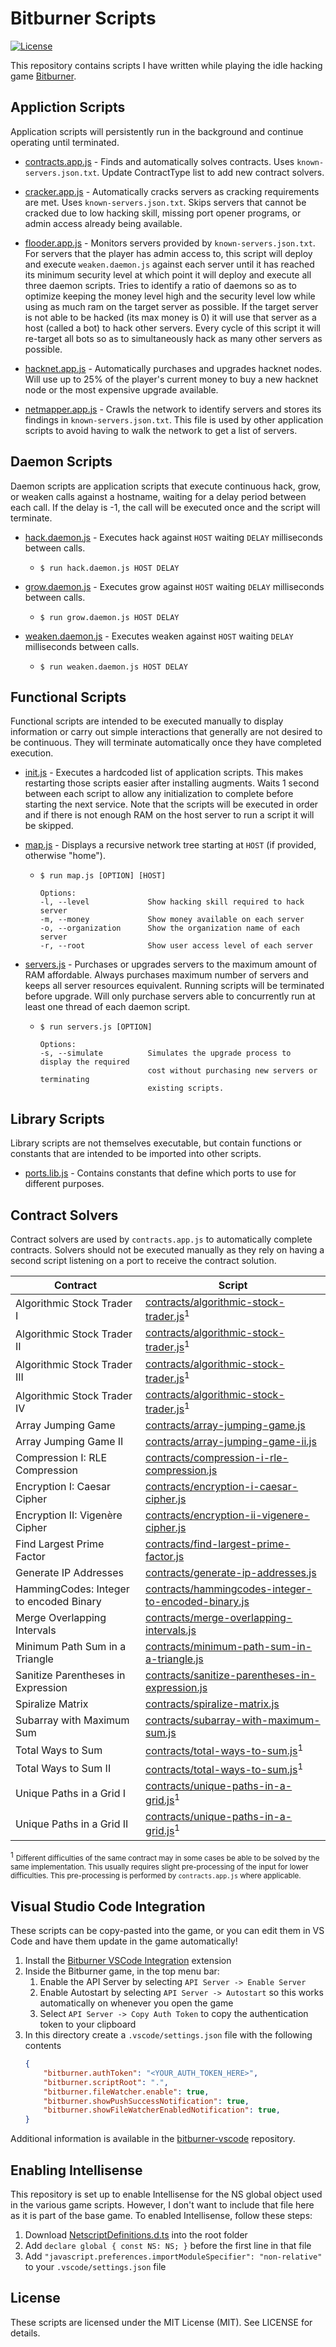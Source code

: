 # Bitburner Scripts
[![License](https://img.shields.io/github/license/Drakmyth/BitburnerScripts)](https://github.com/Drakmyth/BitburnerScripts/blob/master/LICENSE.md)

This repository contains scripts I have written while playing the idle hacking game [Bitburner](https://store.steampowered.com/app/1812820/Bitburner/).

## Appliction Scripts
Application scripts will persistently run in the background and continue operating until terminated.

- [contracts.app.js](contracts.app.js) - Finds and automatically solves contracts. Uses `known-servers.json.txt`. Update ContractType list to add new contract solvers.

- [cracker.app.js](cracker.app.js) - Automatically cracks servers as cracking requirements are met. Uses `known-servers.json.txt`. Skips servers that cannot be cracked due to low hacking skill, missing port opener programs, or admin access already being available.

- [flooder.app.js](flooder.app.js) - Monitors servers provided by `known-servers.json.txt`. For servers that the player has admin access to, this script will deploy and execute `weaken.daemon.js` against each server until it has reached its minimum security level at which point it will deploy and execute all three daemon scripts. Tries to identify a ratio of daemons so as to optimize keeping the money level high and the security level low while using as much ram on the target server as possible. If the target server is not able to be hacked (its max money is 0) it will use that server as a host (called a bot) to hack other servers. Every cycle of this script it will re-target all bots so as to simultaneously hack as many other servers as possible.

- [hacknet.app.js](hacknet.app.js) - Automatically purchases and upgrades hacknet nodes. Will use up to 25% of the player's current money to buy a new hacknet node or the most expensive upgrade available.

- [netmapper.app.js](netmapper.app.js) - Crawls the network to identify servers and stores its findings in `known-servers.json.txt`. This file is used by other application scripts to avoid having to walk the network to get a list of servers.

## Daemon Scripts
Daemon scripts are application scripts that execute continuous hack, grow, or weaken calls against a hostname, waiting for a delay period between each call. If the delay is -1, the call will be executed once and the script will terminate.

- [hack.daemon.js](hack.daemon.js) - Executes hack against `HOST` waiting `DELAY` milliseconds between calls.
  - ```
    $ run hack.daemon.js HOST DELAY
    ```

- [grow.daemon.js](grow.daemon.js) - Executes grow against `HOST` waiting `DELAY` milliseconds between calls.
  - ```
    $ run grow.daemon.js HOST DELAY
    ```

- [weaken.daemon.js](weaken.daemon.js) - Executes weaken against `HOST` waiting `DELAY` milliseconds between calls.
  - ```
    $ run weaken.daemon.js HOST DELAY
    ```

## Functional Scripts
Functional scripts are intended to be executed manually to display information or carry out simple interactions that generally are not desired to be continuous. They will terminate automatically once they have completed execution.

- [init.js](init.js) - Executes a hardcoded list of application scripts. This makes restarting those scripts easier after installing augments. Waits 1 second between each script to allow any initialization to complete before starting the next service. Note that the scripts will be executed in order and if there is not enough RAM on the host server to run a script it will be skipped.

- [map.js](map.js) - Displays a recursive network tree starting at `HOST` (if provided, otherwise "home").
  - ```
    $ run map.js [OPTION] [HOST]
    
    Options:
    -l, --level             Show hacking skill required to hack server
    -m, --money             Show money available on each server
    -o, --organization      Show the organization name of each server
    -r, --root              Show user access level of each server
    ```

- [servers.js](servers.js) - Purchases or upgrades servers to the maximum amount of RAM affordable. Always purchases maximum number of servers and keeps all server resources equivalent. Running scripts will be terminated before upgrade. Will only purchase servers able to concurrently run at least one thread of each daemon script.
  - ```
    $ run servers.js [OPTION]
    
    Options:
    -s, --simulate          Simulates the upgrade process to display the required
                            cost without purchasing new servers or terminating
                            existing scripts.
    ```

## Library Scripts
Library scripts are not themselves executable, but contain functions or constants that are intended to be imported into other scripts.

- [ports.lib.js](ports.lib.js) - Contains constants that define which ports to use for different purposes.

## Contract Solvers
Contract solvers are used by `contracts.app.js` to automatically complete contracts. Solvers should not be executed manually as they rely on having a second script listening on a port to receive the contract solution.

| Contract                                | Script                                                                                                     |
|-----------------------------------------|------------------------------------------------------------------------------------------------------------|
| Algorithmic Stock Trader I              | [contracts/algorithmic-stock-trader.js](contracts/algorithmic-stock-trader.js)<sup>1</sup>                 |
| Algorithmic Stock Trader II             | [contracts/algorithmic-stock-trader.js](contracts/algorithmic-stock-trader.js)<sup>1</sup>                 |
| Algorithmic Stock Trader III            | [contracts/algorithmic-stock-trader.js](contracts/algorithmic-stock-trader.js)<sup>1</sup>                 |
| Algorithmic Stock Trader IV             | [contracts/algorithmic-stock-trader.js](contracts/algorithmic-stock-trader.js)<sup>1</sup>                 |
| Array Jumping Game                      | [contracts/array-jumping-game.js](contracts/array-jumping-game.js)                                         |
| Array Jumping Game II                   | [contracts/array-jumping-game-ii.js](contracts/array-jumping-game-ii.js)                                   |
| Compression I: RLE Compression          | [contracts/compression-i-rle-compression.js](contracts/compression-i-rle-compression.js)                   |
| Encryption I: Caesar Cipher             | [contracts/encryption-i-caesar-cipher.js](contracts/encryption-i-caesar-cipher.js)                         |
| Encryption II: Vigenère Cipher          | [contracts/encryption-ii-vigenere-cipher.js](contracts/encryption-ii-vigenere-cipher.js)                   |
| Find Largest Prime Factor               | [contracts/find-largest-prime-factor.js](contracts/find-largest-prime-factor.js)                           |
| Generate IP Addresses                   | [contracts/generate-ip-addresses.js](contracts/generate-ip-addresses.js)                                   |
| HammingCodes: Integer to encoded Binary | [contracts/hammingcodes-integer-to-encoded-binary.js](contracts/hammingcodes-integer-to-encoded-binary.js) |
| Merge Overlapping Intervals             | [contracts/merge-overlapping-intervals.js](contracts/merge-overlapping-intervals.js)                       |
| Minimum Path Sum in a Triangle          | [contracts/minimum-path-sum-in-a-triangle.js](contracts/minimum-path-sum-in-a-triangle.js)                 |
| Sanitize Parentheses in Expression      | [contracts/sanitize-parentheses-in-expression.js](contracts/sanitize-parentheses-in-expression.js)         |
| Spiralize Matrix                        | [contracts/spiralize-matrix.js](contracts/spiralize-matrix.js)                                             |
| Subarray with Maximum Sum               | [contracts/subarray-with-maximum-sum.js](contracts/subarray-with-maximum-sum.js)                           |
| Total Ways to Sum                       | [contracts/total-ways-to-sum.js](contracts/total-ways-to-sum.js)<sup>1</sup>                               |
| Total Ways to Sum II                    | [contracts/total-ways-to-sum.js](contracts/total-ways-to-sum.js)<sup>1</sup>                               |
| Unique Paths in a Grid I                | [contracts/unique-paths-in-a-grid.js](contracts/unique-paths-in-a-grid.js)<sup>1</sup>                     |
| Unique Paths in a Grid II               | [contracts/unique-paths-in-a-grid.js](contracts/unique-paths-in-a-grid.js)<sup>1</sup>                     |

<sup>1</sup> <small>Different difficulties of the same contract may in some cases be able to be solved by the same implementation. This usually requires slight pre-processing of the input for lower difficulties. This pre-processing is performed by `contracts.app.js` where applicable.</small>

## Visual Studio Code Integration
These scripts can be copy-pasted into the game, or you can edit them in VS Code and have them update in the game automatically!

1. Install the [Bitburner VSCode Integration](https://marketplace.visualstudio.com/items?itemName=bitburner.bitburner-vscode-integration) extension
1. Inside the Bitburner game, in the top menu bar:
    1. Enable the API Server by selecting `API Server -> Enable Server`
    1. Enable Autostart by selecting `API Server -> Autostart` so this works automatically on whenever you open the game
    1. Select `API Server -> Copy Auth Token` to copy the authentication token to your clipboard
1. In this directory create a `.vscode/settings.json` file with the following contents
    ```json
    {
        "bitburner.authToken": "<YOUR_AUTH_TOKEN_HERE>",
        "bitburner.scriptRoot": ".",
        "bitburner.fileWatcher.enable": true,
        "bitburner.showPushSuccessNotification": true,
        "bitburner.showFileWatcherEnabledNotification": true,
    }
    ```

Additional information is available in the [bitburner-vscode](https://github.com/bitburner-official/bitburner-vscode) repository.

## Enabling Intellisense
This repository is set up to enable Intellisense for the NS global object used in the various game scripts. However, I don't want to include that file here as it is part of the base game. To enabled Intellisense, follow these steps:

1. Download [NetscriptDefinitions.d.ts](https://github.com/bitburner-official/bitburner-src/blob/dev/src/ScriptEditor/NetscriptDefinitions.d.ts) into the root folder
1. Add `declare global { const NS: NS; }` before the first line in that file
1. Add `"javascript.preferences.importModuleSpecifier": "non-relative"` to your `.vscode/settings.json` file

## License

These scripts are licensed under the MIT License (MIT). See LICENSE for details.
